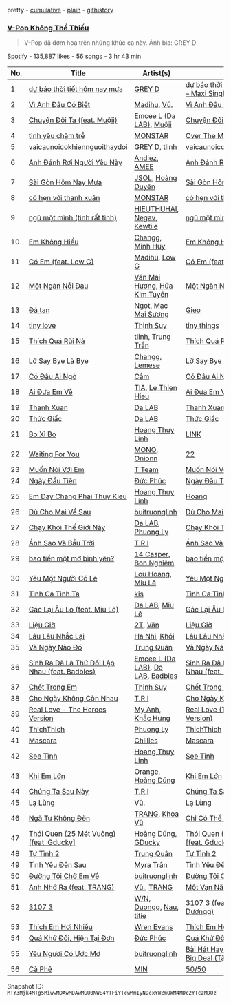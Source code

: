 pretty - [cumulative](/playlists/cumulative/37i9dQZF1DX4g8Gs5nUhpp.md) - [plain](/playlists/plain/37i9dQZF1DX4g8Gs5nUhpp) - [githistory](https://github.githistory.xyz/mackorone/spotify-playlist-archive/blob/main/playlists/plain/37i9dQZF1DX4g8Gs5nUhpp)

### [V\-Pop Không Thể Thiếu](https://open.spotify.com/playlist/37i9dQZF1DX4g8Gs5nUhpp)

> V\-Pop đã đơm hoa trên những khúc ca này\. Ảnh bìa: GREY D

[Spotify](https://open.spotify.com/user/spotify) - 135,887 likes - 56 songs - 3 hr 43 min

| No. | Title | Artist(s) | Album | Length |
|---|---|---|---|---|
| 1 | [dự báo thời tiết hôm nay mưa](https://open.spotify.com/track/7bFFUPBiF15n8m8RziqS4o) | [GREY D](https://open.spotify.com/artist/6d0dLenjy5CnR5ZMn2agiV) | [dự báo thời tiết hôm nay mưa – Maxi Single](https://open.spotify.com/album/7q2bB2NNFlNbtqadbn55pL) | 4:41 |
| 2 | [Vì Anh Đâu Có Biết](https://open.spotify.com/track/6VXVYATpQXEIoZ97NnWCmn) | [Madihu](https://open.spotify.com/artist/1OIYKbmhG0RxPXvVPNj3NN), [Vũ.](https://open.spotify.com/artist/57g2v7gJZepcwsuwssIfZs) | [Vì Anh Đâu Có Biết](https://open.spotify.com/album/3C5z2dMU7D6VLpnNtYujPJ) | 4:01 |
| 3 | [Chuyện Đôi Ta \(feat\. Muộii\)](https://open.spotify.com/track/4CUvVaAYuXtvYURLFz7EIL) | [Emcee L \(Da LAB\)](https://open.spotify.com/artist/4bPYvyUn1mWwUwIW57oST2), [Muộii](https://open.spotify.com/artist/1Tdy7LZnrufTyuEbgDi1D8) | [Chuyện Đôi Ta \(feat\. Muộii\)](https://open.spotify.com/album/5tFSjs5VsM2EwoA2Px6jqo) | 3:28 |
| 4 | [tình yêu chậm trễ](https://open.spotify.com/track/6jcLKVmEKAQIXIVHJZ8vzS) | [MONSTAR](https://open.spotify.com/artist/2CLdtsyD2NsTOBBOVr7fi8) | [Over The Moon](https://open.spotify.com/album/4bC0p7T5Wy2kqCuQ0uK4D7) | 4:05 |
| 5 | [vaicaunoicokhiennguoithaydoi](https://open.spotify.com/track/25h0TqC9H3BcMA7KjK5nHK) | [GREY D](https://open.spotify.com/artist/6d0dLenjy5CnR5ZMn2agiV), [tlinh](https://open.spotify.com/artist/3diftVOq7aEIebXKkC34oR) | [vaicaunoicokhiennguoithaydoi](https://open.spotify.com/album/5Gu0Ldddj2f6a0q5gitIok) | 3:45 |
| 6 | [Anh Đánh Rơi Người Yêu Này](https://open.spotify.com/track/0Nz6SyAceTkTy4lCDgqFJ7) | [Andiez](https://open.spotify.com/artist/0tBmmwc8j8zbJxISwdsvjA), [AMEE](https://open.spotify.com/artist/2aQnC3DbZB9GbauvhAw7ve) | [Anh Đánh Rơi Người Yêu Này](https://open.spotify.com/album/5uucqP2OHCCloq5bf9AiAG) | 3:37 |
| 7 | [Sài Gòn Hôm Nay Mưa](https://open.spotify.com/track/1xoadYaxtOp9gHDwgmPDuz) | [JSOL](https://open.spotify.com/artist/6EybZ5zwPNEtEngfrEMevN), [Hoàng Duyên](https://open.spotify.com/artist/3LbBKYlyMaATS8IIe7HJ0d) | [Sài Gòn Hôm Nay Mưa](https://open.spotify.com/album/3uvFlg7afslUUJh43G2xwX) | 4:07 |
| 8 | [có hẹn với thanh xuân](https://open.spotify.com/track/0zCGKGZB5aySnQQSHWRGIT) | [MONSTAR](https://open.spotify.com/artist/2CLdtsyD2NsTOBBOVr7fi8) | [có hẹn với thanh xuân](https://open.spotify.com/album/6nhbul7dYBCe9NS0eGwN6L) | 3:38 |
| 9 | [ngủ một mình \(tình rất tình\)](https://open.spotify.com/track/76dD9BdSOzsRJSGGBjOcUf) | [HIEUTHUHAI](https://open.spotify.com/artist/5HZtdKfC4xU0wvhEyYDWiY), [Negav](https://open.spotify.com/artist/4fg8aMZ23d2bxKz7r2vt9v), [Kewtiie](https://open.spotify.com/artist/0wATZebE9ZNj7fTjTdwiJB) | [ngủ một mình \(tình rất tình\)](https://open.spotify.com/album/24GVnl6IHS4453WEGwp65Y) | 3:12 |
| 10 | [Em Không Hiểu](https://open.spotify.com/track/1izPmgSW7FV6XFdEOiTvOY) | [Changg](https://open.spotify.com/artist/1nX1HVIUo1Zfs3e2v3lFb9), [Minh Huy](https://open.spotify.com/artist/5zT1Ku9mzzl6RW5y4z0hUK) | [Em Không Hiểu](https://open.spotify.com/album/1TAJ1v7uOXi6lzXQSF3wjn) | 3:57 |
| 11 | [Có Em \(feat\. Low G\)](https://open.spotify.com/track/6Hs2xIgB8nzyGFDvVA8lFa) | [Madihu](https://open.spotify.com/artist/1OIYKbmhG0RxPXvVPNj3NN), [Low G](https://open.spotify.com/artist/6TITnFVRcl0AcZ4syE7Toe) | [Có Em \(feat\. Low G\)](https://open.spotify.com/album/7nvdYW7qe9f1DT7pZ1EXDg) | 3:38 |
| 12 | [Một Ngàn Nỗi Đau](https://open.spotify.com/track/05X3a0YGmS1rbH50aL8lGF) | [Văn Mai Hương](https://open.spotify.com/artist/63SNH9m8M034lCGELVC1dm), [Hứa Kim Tuyền](https://open.spotify.com/artist/3Ufoo4BPShhahtCSjgpBLP) | [Một Ngàn Nỗi Đau](https://open.spotify.com/album/3STAYL3gX9aQx2oi3yslIz) | 5:21 |
| 13 | [Đá tan](https://open.spotify.com/track/6Wi18yv3aoO0ZF4uulguof) | [Ngọt](https://open.spotify.com/artist/0V2DfUrZvBuUReS1LFo5ZI), [Mạc Mai Sương](https://open.spotify.com/artist/7fMznGrNJs6H2kZbiqDPgE) | [Gieo](https://open.spotify.com/album/1ZnJrvDY8ih3ppPWR2Tc2a) | 3:22 |
| 14 | [tiny love](https://open.spotify.com/track/4AgFXIVT7hVhBZ5DEOaLu3) | [Thịnh Suy](https://open.spotify.com/artist/2xK6qcvfXuFFbU0NL95aeo) | [tiny things](https://open.spotify.com/album/4nSOMXIWouesFTEk9vT7eA) | 2:38 |
| 15 | [Thích Quá Rùi Nà](https://open.spotify.com/track/6jcG3yZ0e2CSI6omkYO1ut) | [tlinh](https://open.spotify.com/artist/3diftVOq7aEIebXKkC34oR), [Trung Trần](https://open.spotify.com/artist/2v14NO80QYditUms7sbEIZ) | [Thích Quá Rùi Nà](https://open.spotify.com/album/2Uejuvo8WwGMH3hUe8NGsO) | 2:58 |
| 16 | [Lỡ Say Bye Là Bye](https://open.spotify.com/track/0d6dbFvKczX1Us3J7TsMMv) | [Changg](https://open.spotify.com/artist/1nX1HVIUo1Zfs3e2v3lFb9), [Lemese](https://open.spotify.com/artist/0DL9VpY3UsZWQyDOO5Ej2o) | [Lỡ Say Bye Là Bye](https://open.spotify.com/album/3BKiAnPnm2Xn2cWB2uWeE0) | 3:34 |
| 17 | [Có Đâu Ai Ngờ](https://open.spotify.com/track/5OE0IzdS8Bs4UaLvDoTXKD) | [Cầm](https://open.spotify.com/artist/56vNGG0GJtL6p8ltx7cLvj) | [Có Đâu Ai Ngờ](https://open.spotify.com/album/706NYXSqVRFvEn2L4GFahN) | 3:40 |
| 18 | [Ai Đưa Em Về](https://open.spotify.com/track/39TAKt2hL8sdhVTFCNfm2Y) | [TIA](https://open.spotify.com/artist/6LrBtADUmDoLlcTrg448Qt), [Le Thien Hieu](https://open.spotify.com/artist/2U7kaq9BBq7eG2Vyn1D3Ab) | [Ai Đưa Em Về](https://open.spotify.com/album/1wkAoUayWVlX0ayIbiWlCq) | 3:53 |
| 19 | [Thanh Xuan](https://open.spotify.com/track/3b34161QoxLwsqhWSPy9i5) | [Da LAB](https://open.spotify.com/artist/6zUWZmyi5MLOEynQ5wCI5f) | [Thanh Xuan](https://open.spotify.com/album/2S83wtOFg3NgQbyo3Lswkw) | 3:40 |
| 20 | [Thức Giấc](https://open.spotify.com/track/1MiJk3dXC5jzhvLFP0dUM7) | [Da LAB](https://open.spotify.com/artist/6zUWZmyi5MLOEynQ5wCI5f) | [Thức Giấc](https://open.spotify.com/album/5g1CmwPBfBGvODvhQdi9oi) | 4:29 |
| 21 | [Bo Xì Bo](https://open.spotify.com/track/4X2iEvLVDm1Acd8Xmxw1ZC) | [Hoang Thuy Linh](https://open.spotify.com/artist/0r63ReVRjxrS4ATbLrdcrL) | [LINK](https://open.spotify.com/album/38DiN8raykLZKEr5T6v5hM) | 2:52 |
| 22 | [Waiting For You](https://open.spotify.com/track/5hkAuvgkOrd4KpDOlCNsvW) | [MONO](https://open.spotify.com/artist/5jTFNkoZebPnX90CbB3F2A), [Onionn](https://open.spotify.com/artist/25M5YMbLCbYDSFPhQXYE8c) | [22](https://open.spotify.com/album/3lZ0sW4znNieFHxGdyWXCj) | 4:25 |
| 23 | [Muốn Nói Với Em](https://open.spotify.com/track/5Um995yUx3GSJ6uNOMaaP4) | [T Team](https://open.spotify.com/artist/7gJkNlcHtpuOhvl1FIDK1y) | [Muốn Nói Với Em](https://open.spotify.com/album/1D5q4yg90UnV6e4sMRuLzz) | 3:53 |
| 24 | [Ngày Đầu Tiên](https://open.spotify.com/track/5Msoarj5hk9LguTtiIyqug) | [Đức Phúc](https://open.spotify.com/artist/5FWPIKz9czXWaiNtw45KQs) | [Ngày Đầu Tiên](https://open.spotify.com/album/2vki9hRAipW0SbK0A0c92W) | 3:28 |
| 25 | [Em Day Chang Phai Thuy Kieu](https://open.spotify.com/track/031jyNUkkD02vrkgZDGJxu) | [Hoang Thuy Linh](https://open.spotify.com/artist/0r63ReVRjxrS4ATbLrdcrL) | [Hoang](https://open.spotify.com/album/4gfu67H8oClhhE4XT5JL2u) | 3:34 |
| 26 | [Dù Cho Mai Về Sau](https://open.spotify.com/track/4Iz5EWPCAT8jYNk4IpLoll) | [buitruonglinh](https://open.spotify.com/artist/7Cp2hGcriAaDUAWpXnSEwm) | [Dù Cho Mai Về Sau](https://open.spotify.com/album/38rXnQ4McNlZGTA3WNPNc1) | 3:53 |
| 27 | [Chạy Khỏi Thế Giới Này](https://open.spotify.com/track/5ECHJ1llWBNYLVCYrllD3x) | [Da LAB](https://open.spotify.com/artist/6zUWZmyi5MLOEynQ5wCI5f), [Phuong Ly](https://open.spotify.com/artist/5Kh0ta0UY4uJ4g2CIdq9V9) | [Chạy Khỏi Thế Giới Này](https://open.spotify.com/album/50HY9g20cVF2PKCYmy5LFZ) | 4:15 |
| 28 | [Ánh Sao Và Bầu Trời](https://open.spotify.com/track/5iZHnufFUgATzrpGgH1K0W) | [T.R.I](https://open.spotify.com/artist/2rVYwIYNEsMxtt8j5yemHb) | [Ánh Sao Và Bầu Trời](https://open.spotify.com/album/1JLUfM3IFpFyBSyhNQWkYw) | 4:20 |
| 29 | [bao tiền một mớ bình yên?](https://open.spotify.com/track/3wn8HJNjkY4wzTBy35ZvQ6) | [14 Casper](https://open.spotify.com/artist/0zo8kCJVktn7oPnzpkbC2p), [Bon Nghiêm](https://open.spotify.com/artist/6hnfLIkvDl6pjlAe1YRGXY) | [bao tiền một mớ bình yên?](https://open.spotify.com/album/5O0csa2fMgpO8DwEhwThRV) | 5:00 |
| 30 | [Yêu Một Người Có Lẽ](https://open.spotify.com/track/2o4dDfLK6NVI7TjBm5VoMv) | [Lou Hoang](https://open.spotify.com/artist/75Ki5hBCOpDtKGoFyTvLxP), [Miu Lê](https://open.spotify.com/artist/4e5LAUvM35jleGg8gElTsP) | [Yêu Một Người Có Lẽ](https://open.spotify.com/album/5ct4cb4xmcTrd9hfLFVQXb) | 4:13 |
| 31 | [Tình Ca Tình Ta](https://open.spotify.com/track/4I2ne5vm5LJmrXAfqgjAG4) | [kis](https://open.spotify.com/artist/6mshB4wc19nPYxpdbtWkz9) | [Tình Ca Tình Ta](https://open.spotify.com/album/3qdtvJBOprlT6VK2j0eest) | 2:55 |
| 32 | [Gác Lại Âu Lo \(feat\. Miu Lê\)](https://open.spotify.com/track/1mKDbug8bbfDmLe7I4CJpe) | [Da LAB](https://open.spotify.com/artist/6zUWZmyi5MLOEynQ5wCI5f), [Miu Lê](https://open.spotify.com/artist/4e5LAUvM35jleGg8gElTsP) | [Gác Lại Âu Lo](https://open.spotify.com/album/510WT3clDw7bTqUcorerQX) | 4:42 |
| 33 | [Liệu Giờ](https://open.spotify.com/track/2EZtTS76x5M6hK96CLclPd) | [2T](https://open.spotify.com/artist/5a9t9Ace3c3WLhwlYXsTGH), [Văn](https://open.spotify.com/artist/6BXLroL2A91OYnzzYOTDJv) | [Liệu Giờ](https://open.spotify.com/album/1aRGbHftmJqclyoYJT8q6c) | 4:18 |
| 34 | [Lâu Lâu Nhắc Lại](https://open.spotify.com/track/5B66uVtd4X6Tls9I2VQm4N) | [Ha Nhi](https://open.spotify.com/artist/3XOuN4VDN4EL0GjKov5mWL), [Khói](https://open.spotify.com/artist/3FZ4GX2mWNn7XElse3fQWd) | [Lâu Lâu Nhắc Lại](https://open.spotify.com/album/6RLMsEvmNeILizkH0RRNQ0) | 4:30 |
| 35 | [Và Ngày Nào Đó](https://open.spotify.com/track/6fDa6IEt8EAFkHH4hShFK4) | [Trung Quân](https://open.spotify.com/artist/5Cf9nBDNc99UFkq9Yqap7Q) | [Và Ngày Nào Đó](https://open.spotify.com/album/4cLAtnMJPasZ99JqDVVSm3) | 4:22 |
| 36 | [Sinh Ra Đã Là Thứ Đối Lập Nhau \(feat\. Badbies\)](https://open.spotify.com/track/5BTzf3doGTigDIYUFtbkI9) | [Emcee L \(Da LAB\)](https://open.spotify.com/artist/4bPYvyUn1mWwUwIW57oST2), [Da LAB](https://open.spotify.com/artist/6zUWZmyi5MLOEynQ5wCI5f), [Badbies](https://open.spotify.com/artist/2ZjO6APYelcHcLd2pWMx8x) | [Sinh Ra Đã Là Thứ Đối Lập Nhau \(feat\. Badbies\)](https://open.spotify.com/album/5vJ5JDNypTPlAc5yv3du8s) | 3:54 |
| 37 | [Chết Trong Em](https://open.spotify.com/track/4QjxvzEFwb63NZ1pp3wvHy) | [Thịnh Suy](https://open.spotify.com/artist/2xK6qcvfXuFFbU0NL95aeo) | [Chết Trong Em](https://open.spotify.com/album/38JFpZ6hGFaQ4BUxT7XcI0) | 4:16 |
| 38 | [Cho Ngày Không Còn Nhau](https://open.spotify.com/track/2bRouRW1FbegiYbDVcoscf) | [T.R.I](https://open.spotify.com/artist/2rVYwIYNEsMxtt8j5yemHb) | [Cho Ngày Không Còn Nhau](https://open.spotify.com/album/5wRyEOHa0HIrWF20N24D5g) | 3:57 |
| 39 | [Real Love \- The Heroes Version](https://open.spotify.com/track/2Gazl1MAVX8vmo8E659Vq8) | [My Anh](https://open.spotify.com/artist/3C9BZr3AmjZ89zzcOdkA4i), [Khắc Hưng](https://open.spotify.com/artist/2mx5AAdmlMxMcrcd7AQh1j) | [Real Love \(The Heroes Version\)](https://open.spotify.com/album/1QkxoTESjfTccBQqMG08Bb) | 4:03 |
| 40 | [ThichThich](https://open.spotify.com/track/3wUp8eCTshIrJcYbjWaoyP) | [Phuong Ly](https://open.spotify.com/artist/5Kh0ta0UY4uJ4g2CIdq9V9) | [ThichThich](https://open.spotify.com/album/4AitP1QgqnYpEpx8KY07IA) | 4:01 |
| 41 | [Mascara](https://open.spotify.com/track/2Jaaw8PrdUfPlU6o6tL5dl) | [Chillies](https://open.spotify.com/artist/2xvW7dgL1640K8exTcRMS4) | [Mascara](https://open.spotify.com/album/0u3o3ESS1rnXlpF3VDI3gj) | 4:53 |
| 42 | [See Tình](https://open.spotify.com/track/3bZGGKrMQLDGg18y2QqKFF) | [Hoang Thuy Linh](https://open.spotify.com/artist/0r63ReVRjxrS4ATbLrdcrL) | [See Tình](https://open.spotify.com/album/1AttOIOFrGkOPNSq5mB4pd) | 3:05 |
| 43 | [Khi Em Lớn](https://open.spotify.com/track/5nD5PVXUkIpv0WcwfNFrgS) | [Orange](https://open.spotify.com/artist/5lAfakPZgxFKgiJD6xAF1G), [Hoàng Dũng](https://open.spotify.com/artist/6OzE2OdvV2tGAxSBsBuZ74) | [Khi Em Lớn](https://open.spotify.com/album/5k4b9vDNNCIB0k1703mPrU) | 3:48 |
| 44 | [Chúng Ta Sau Này](https://open.spotify.com/track/5IO873C4IP8pXdsXcJiBes) | [T.R.I](https://open.spotify.com/artist/2rVYwIYNEsMxtt8j5yemHb) | [Chúng Ta Sau Này](https://open.spotify.com/album/4J0LzY0UJJAeZnyLKWWWOO) | 3:31 |
| 45 | [Lạ Lùng](https://open.spotify.com/track/5Bti0azlFhMattVY76qFr9) | [Vũ.](https://open.spotify.com/artist/57g2v7gJZepcwsuwssIfZs) | [Lạ Lùng](https://open.spotify.com/album/3Snqkoi7IXxtDxx71z1lWR) | 4:21 |
| 46 | [Ngã Tư Không Đèn](https://open.spotify.com/track/73fFRs03s0gtjggfMW213L) | [TRANG](https://open.spotify.com/artist/2knyDFP4xw9wZEWA98JX6b), [Khoa Vũ](https://open.spotify.com/artist/4OqYnPUq6VwNMacIwwbWGw) | [Chỉ Có Thể Là Anh](https://open.spotify.com/album/1Ln8SYXthP1VIVaQPDmZH9) | 3:38 |
| 47 | [Thói Quen \(25 Mét Vuông\) \[feat\. Gducky\]](https://open.spotify.com/track/1Dyf0sRNi4bns4TeWgKpVY) | [Hoàng Dũng](https://open.spotify.com/artist/6OzE2OdvV2tGAxSBsBuZ74), [GDucky](https://open.spotify.com/artist/3T3DOlgOEkr243zdzFCrXW) | [Thói Quen \(25 mét vuông\) \[feat\. Gducky\]](https://open.spotify.com/album/4SklM9raXlTECzXLjwTAlR) | 4:39 |
| 48 | [Tự Tình 2](https://open.spotify.com/track/4AT7ZRCPu3jDxA4Y22IO22) | [Trung Quân](https://open.spotify.com/artist/5Cf9nBDNc99UFkq9Yqap7Q) | [Tự Tình 2](https://open.spotify.com/album/644Tj4OPFEO8PtpgWhbvug) | 4:50 |
| 49 | [Tình Yêu Đến Sau](https://open.spotify.com/track/1ISenZ6rcvWJHsBlW5kymp) | [Myra Trần](https://open.spotify.com/artist/0Y9KzsdFByEI4bigKF1htd) | [Tình Yêu Đến Sau](https://open.spotify.com/album/4UStQJDzvaNbNdAzxZ1k9A) | 4:31 |
| 50 | [Đường Tôi Chở Em Về](https://open.spotify.com/track/27F22WcGDyl4Z2KylVJkXL) | [buitruonglinh](https://open.spotify.com/artist/7Cp2hGcriAaDUAWpXnSEwm) | [Đường Tôi Chở Em Về](https://open.spotify.com/album/11usBN9oLbxkDegtx4ilUW) | 4:26 |
| 51 | [Anh Nhớ Ra \(feat\. TRANG\)](https://open.spotify.com/track/7eDrdQ7PK9Xm1CZCKWsgmH) | [Vũ.](https://open.spotify.com/artist/57g2v7gJZepcwsuwssIfZs), [TRANG](https://open.spotify.com/artist/2knyDFP4xw9wZEWA98JX6b) | [Một Vạn Năm](https://open.spotify.com/album/4nfpHvg7KFcAUTg6yajpvN) | 4:36 |
| 52 | [3107 3](https://open.spotify.com/track/1EmMFSLRVkOszCa4ul9z0F) | [W/N](https://open.spotify.com/artist/6NF9Oa4ThQWCj6mogFSrVD), [Duongg](https://open.spotify.com/artist/3JkGKNawown8MgcJsDw1WT), [Nau](https://open.spotify.com/artist/38QautgC2LNYKiu10BB0sF), [titie](https://open.spotify.com/artist/2I8garg5B5BsdmetbsXsjG) | [3107 3 \(feat\. Nâu, titie, Dươngg\)](https://open.spotify.com/album/5fvs6ZOlCkfOa6zZ9jvXAb) | 4:00 |
| 53 | [Thích Em Hơi Nhiều](https://open.spotify.com/track/45Mswno1F7FoZkcmQkp7fi) | [Wren Evans](https://open.spotify.com/artist/5M3ffmRiOX9Q8Y4jNeR5wu) | [Thích Em Hơi Nhiều](https://open.spotify.com/album/0Xxw1ohJW7S8b3ezJorYHg) | 2:51 |
| 54 | [Quá Khứ Đôi, Hiện Tại Đơn](https://open.spotify.com/track/5Fmtix3LkYpcXI7nVFpEyC) | [Đức Phúc](https://open.spotify.com/artist/5FWPIKz9czXWaiNtw45KQs) | [Quá Khứ Đôi, Hiện Tại Đơn](https://open.spotify.com/album/4qEl0OfTTPs6x8U2i62hYn) | 5:10 |
| 55 | [Yêu Người Có Ước Mơ](https://open.spotify.com/track/2VHXCihhlSC2lUFoCaemRN) | [buitruonglinh](https://open.spotify.com/artist/7Cp2hGcriAaDUAWpXnSEwm) | [Bài Hát Hay Nhất \- Big Song Big Deal \(Tập 6\)](https://open.spotify.com/album/21hdhN4ANjq7TpqIr4UZmw) | 4:43 |
| 56 | [Cà Phê](https://open.spotify.com/track/5cvW3PYJeQjRTnj9vHP5Va) | [MIN](https://open.spotify.com/artist/0IdAjS2LRieBR3gzoazdAw) | [50/50](https://open.spotify.com/album/2guZsP5qfBxYma8Y4mhVff) | 3:10 |

Snapshot ID: `MTY3Mjk4MTg5MiwwMDAwMDAwMGU0NWE4YTFiYTcwMmIyNDcxYWZmOWM4MDc2YTczMDQz`
